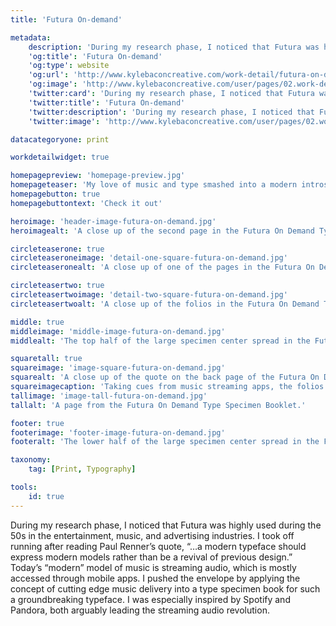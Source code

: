 ```yaml
---
title: 'Futura On-demand'

metadata:
    description: 'During my research phase, I noticed that Futura was highly used during the 50s in the entertainment, music, and advertising industries. I took off running after reading Paul Renner’s quote, “…a modern typeface should express modern models rather than be a revival of previous design.” Today’s “modern” model of music is streaming audio, which is mostly accessed through mobile apps. I pushed the envelope by applying the concept of cutting edge music delivery into a type specimen book for such a groundbreaking typeface. I was especially inspired by Spotify and Pandora, both arguably leading the streaming audio revolution.'
    'og:title': 'Futura On-demand'
    'og:type': website
    'og:url': 'http://www.kylebaconcreative.com/work-detail/futura-on-demand/'
    'og:image': 'http://www.kylebaconcreative.com/user/pages/02.work-detail/futura-on-demand/middle-image-futura-on-demand.jpg'
    'twitter:card': 'During my research phase, I noticed that Futura was highly used during the 50s in the entertainment, music, and advertising industries. I took off running after reading Paul Renner’s quote, “…a modern typeface should express modern models rather than be a revival of previous design.” Today’s “modern” model of music is streaming audio, which is mostly accessed through mobile apps. I pushed the envelope by applying the concept of cutting edge music delivery into a type specimen book for such a groundbreaking typeface. I was especially inspired by Spotify and Pandora, both arguably leading the streaming audio revolution.'
    'twitter:title': 'Futura On-demand'
    'twitter:description': 'During my research phase, I noticed that Futura was highly used during the 50s in the entertainment, music, and advertising industries. I took off running after reading Paul Renner’s quote, “…a modern typeface should express modern models rather than be a revival of previous design.” Today’s “modern” model of music is streaming audio, which is mostly accessed through mobile apps. I pushed the envelope by applying the concept of cutting edge music delivery into a type specimen book for such a groundbreaking typeface. I was especially inspired by Spotify and Pandora, both arguably leading the streaming audio revolution.'
    'twitter:image': 'http://www.kylebaconcreative.com/user/pages/02.work-detail/futura-on-demand/middle-image-futura-on-demand.jpg'

datacategoryone: print

workdetailwidget: true

homepagepreview: 'homepage-preview.jpg'
homepageteaser: 'My love of music and type smashed into a modern introspection on the delivery of tunes. Sounds like a tasty treat.'
homepagebutton: true
homepagebuttontext: 'Check it out'

heroimage: 'header-image-futura-on-demand.jpg'
heroimagealt: 'A close up of the second page in the Futura On Demand Type Specimen Booklet.'

circleteaserone: true
circleteaseroneimage: 'detail-one-square-futura-on-demand.jpg'
circleteaseronealt: 'A close up of one of the pages in the Futura On Demand Type Specimen Booklet.'

circleteasertwo: true
circleteasertwoimage: 'detail-two-square-futura-on-demand.jpg'
circleteasertwoalt: 'A close up of the folios in the Futura On Demand Type Specimen Booklet.'

middle: true
middleimage: 'middle-image-futura-on-demand.jpg'
middlealt: 'The top half of the large specimen center spread in the Futura On Demand Type Specimen Booklet.'

squaretall: true
squareimage: 'image-square-futura-on-demand.jpg'
squarealt: 'A close up of the quote on the back page of the Futura On Demand Type Specimen Booklet.'
squareimagecaption: 'Taking cues from music streaming apps, the folios reference time signatures and UI elements in the application along with using filename/tracklist notation to highlight the font specs used on the particular page.'
tallimage: 'image-tall-futura-on-demand.jpg'
tallalt: 'A page from the Futura On Demand Type Specimen Booklet.'

footer: true
footerimage: 'footer-image-futura-on-demand.jpg'
footeralt: 'The lower half of the large specimen center spread in the Futura On Demand Type Specimen Booklet.'

taxonomy:
    tag: [Print, Typography]

tools:
    id: true
---
```

During my research phase, I noticed that Futura was highly used during the 50s in the entertainment, music, and advertising industries. I took off running after reading Paul Renner’s quote, “…a modern typeface should express modern models rather than be a revival of previous design.” Today’s “modern” model of music is streaming audio, which is mostly accessed through mobile apps. I pushed the envelope by applying the concept of cutting edge music delivery into a type specimen book for such a groundbreaking typeface. I was especially inspired by Spotify and Pandora, both arguably leading the streaming audio revolution.
